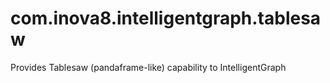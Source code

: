 # com.inova8.intelligentgraph.tablesaw
Provides Tablesaw (pandaframe-like) capability to IntelligentGraph
